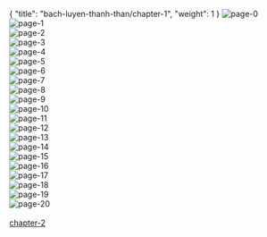 { "title": "bach-luyen-thanh-than/chapter-1", "weight": 1 }
<img src="bach-luyen-thanh-than_0001_00-8d8ae7b4b36919f5fb2ff078d0ee55b0.webp" alt="page-0" origin="http://1.bp.blogspot.com/-myb5MmCCQFY/VhyP12RTYwI/AAAAAAAA0Uk/15pTrC3_fTI/s0/1.jpg?imgmax=0"><br/>
<img src="bach-luyen-thanh-than_0001_01-a8be5c0f00ad727cc03c9691ec4f8234.webp" alt="page-1" origin="http://1.bp.blogspot.com/-qoPMRQQX5mo/VhyP48bf0_I/AAAAAAAA0Vg/gYXq1-tI944/s0/2.jpg?imgmax=0"><br/>
<img src="bach-luyen-thanh-than_0001_02-3386ca984199c0dc27321d6188fcee1d.webp" alt="page-2" origin="http://1.bp.blogspot.com/-h_-oIxjSVSk/VhyP5oeevBI/AAAAAAAA0V0/O7cxy98YKq4/s0/3.jpg?imgmax=0"><br/>
<img src="bach-luyen-thanh-than_0001_03-6fb6e2110bea08537a74b8617affae25.webp" alt="page-3" origin="http://1.bp.blogspot.com/-cnu7zpqt1S8/VhyP5kw9jaI/AAAAAAAA0V4/7-9fFMo5--k/s0/4.jpg?imgmax=0"><br/>
<img src="bach-luyen-thanh-than_0001_04-03c33bb62ab183af60dacac6367cabab.webp" alt="page-4" origin="http://1.bp.blogspot.com/-PZ13ILwV1RI/VhyP6eSvC8I/AAAAAAAA0WI/rDyb-3lv1gU/s0/5.jpg?imgmax=0"><br/>
<img src="bach-luyen-thanh-than_0001_05-5d59e4596aa42c0c2caae3db2a322b74.webp" alt="page-5" origin="http://1.bp.blogspot.com/-06X9yUnXKfk/VhyP6YVUhGI/AAAAAAAA0WU/bcyuZzK5JuU/s0/6.jpg?imgmax=0"><br/>
<img src="bach-luyen-thanh-than_0001_06-2b71f1c0761d5b29668195b126c5d11d.webp" alt="page-6" origin="http://1.bp.blogspot.com/-H-s95BfVOmg/VhyP6gVRnyI/AAAAAAAA0WY/F2GWg8FxM6k/s0/7.jpg?imgmax=0"><br/>
<img src="bach-luyen-thanh-than_0001_07-de8cd7648f92227d515078796c0f2c08.webp" alt="page-7" origin="http://1.bp.blogspot.com/-8pX43BBxyUs/VhyP6_A3hiI/AAAAAAAA0Wk/tzYiuTbUxO4/s0/8.jpg?imgmax=0"><br/>
<img src="bach-luyen-thanh-than_0001_08-d988708a96122bc699547501a6f38101.webp" alt="page-8" origin="http://1.bp.blogspot.com/-qmdeO8nh_Do/VhyP7acZx1I/AAAAAAAA0Wc/BzedaNo1QjE/s0/9.jpg?imgmax=0"><br/>
<img src="bach-luyen-thanh-than_0001_09-23df1a9efa710c805e75f8dc05eae596.webp" alt="page-9" origin="http://1.bp.blogspot.com/-FaUyWUBwRvo/VhyP16KRiyI/AAAAAAAA0Uc/1rx_pYc75EM/s0/10.jpg?imgmax=0"><br/>
<img src="bach-luyen-thanh-than_0001_10-74ac3744d366b078764b9cf5194630d4.webp" alt="page-10" origin="http://1.bp.blogspot.com/-hg9GaBXV78w/VhyP10WkNOI/AAAAAAAA0Ug/7U7Zs61Au8o/s0/11.jpg?imgmax=0"><br/>
<img src="bach-luyen-thanh-than_0001_11-c6c796f32413fca62cf129a48fb2b950.webp" alt="page-11" origin="http://1.bp.blogspot.com/-SMFW8IQc2R0/VhyP2mSPO1I/AAAAAAAA0Uo/prBrNsD2-tU/s0/12.jpg?imgmax=0"><br/>
<img src="bach-luyen-thanh-than_0001_12-c0197e38e850699d4e00cf740c2ce739.webp" alt="page-12" origin="http://1.bp.blogspot.com/-5LfSSrUbhMk/VhyP2nkpS9I/AAAAAAAA0Uw/YXqCrzT-tqY/s0/13.jpg?imgmax=0"><br/>
<img src="bach-luyen-thanh-than_0001_13-f9c063bf51d0a1ea9d2aa4e955910ab8.webp" alt="page-13" origin="http://1.bp.blogspot.com/-5rt7cSZPbqQ/VhyP2-Zc9rI/AAAAAAAA0U0/i1zljDQB-ig/s0/14.jpg?imgmax=0"><br/>
<img src="bach-luyen-thanh-than_0001_14-249d28d6ffcfd9d486a8def2ce5691a5.webp" alt="page-14" origin="http://1.bp.blogspot.com/-quOAMLEXMfo/VhyP3cABjVI/AAAAAAAA0U8/wx4ZLuobl_U/s0/15.jpg?imgmax=0"><br/>
<img src="bach-luyen-thanh-than_0001_15-94a7b0d5e610b371bfd7e2f9ff6c020a.webp" alt="page-15" origin="http://1.bp.blogspot.com/-LnQ4R9nSzXo/VhyP304B-uI/AAAAAAAA0VI/v2IfBDZ6voY/s0/16.jpg?imgmax=0"><br/>
<img src="bach-luyen-thanh-than_0001_16-fdf333e397be6ec65c7b609d4d2f20c1.webp" alt="page-16" origin="http://1.bp.blogspot.com/-5oS0AzN9kt0/VhyP30kIeII/AAAAAAAA0VM/_82TSOz9U-g/s0/17.jpg?imgmax=0"><br/>
<img src="bach-luyen-thanh-than_0001_17-2e4347748d48d813730aad52cbe5079f.webp" alt="page-17" origin="http://1.bp.blogspot.com/-Jx3mrGD7ddI/VhyP4BtIiDI/AAAAAAAA0VQ/gN6NjGZ1mD8/s0/18.jpg?imgmax=0"><br/>
<img src="bach-luyen-thanh-than_0001_18-90f350bbf9862435499e1ab653988b53.webp" alt="page-18" origin="http://1.bp.blogspot.com/-fEXVTupj55Y/VhyP4gA5-9I/AAAAAAAA0Vc/YT67wJSadb4/s0/19.jpg?imgmax=0"><br/>
<img src="bach-luyen-thanh-than_0001_19-97c794a71e41d23de004c09e70924b0f.webp" alt="page-19" origin="http://1.bp.blogspot.com/-IusbdMJqqMg/VhyP4zfm4BI/AAAAAAAA0Vk/8bI1cX9znDM/s0/20.jpg?imgmax=0"><br/>
<img src="bach-luyen-thanh-than_0001_20-ef9c187771883a19edd5fae8f94a355e.webp" alt="page-20" origin="http://1.bp.blogspot.com/-YXHzHSghHRY/VhyP5UDUnMI/AAAAAAAA0V8/J6G5AIAJCsA/s0/21.jpg?imgmax=0"><br/>
<br/><a class="nextchap" href="/bach-luyen-thanh-than/chapter-2">chapter-2</a>
